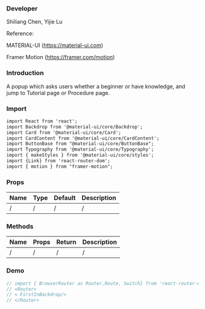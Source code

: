 
### **Developer**

Shiliang Chen, Yijie Lu

Reference: 

MATERIAL-UI (https://material-ui.com)

Framer Motion (https://framer.com/motion)

###  **Introduction**

A popup which asks users whether a beginner or have knowledge, and jump to Tutorial page or Procedure page.

###  **Import**

```html
import React from 'react';
import Backdrop from '@material-ui/core/Backdrop';
import Card from '@material-ui/core/Card';
import CardContent from '@material-ui/core/CardContent';
import ButtonBase from "@material-ui/core/ButtonBase";
import Typography from '@material-ui/core/Typography';
import { makeStyles } from '@material-ui/core/styles';
import {Link} from 'react-router-dom';
import { motion } from "framer-motion";
```

###  **Props**


| Name | Type | Default | Description |
| ---- | ---- | ------- | ----------- |
| / | / | / | / |


###  **Methods**

| Name | Props | Return | Description |
| ---- | ----- | ------ | ----------- |
|/|/|    /     |     /      |


###  **Demo**

```jsx
// import { BrowserRouter as Router,Route, Switch} from 'react-router-dom';
// <Router>
// < FirstInBackdrop/>
// </Router>

```
